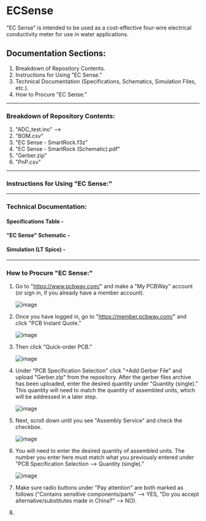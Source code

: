 # ECSense

"EC Sense" is intended to be used as a cost-effective four-wire electrical conductivity meter for use in water applications. 

## Documentation Sections:
1) Breakdown of Repository Contents.
2) Instructions for Using "EC Sense."
3) Technical Documentation (Specifications, Schematics, Simulation Files, etc.).
4) How to Procure "EC Sense."

<hr>

### Breakdown of Repository Contents:

1) "ADC_test.ino" --> 
2) "BOM.csv"
3) "EC Sense - SmartRock.f3z"
4) "EC Sense - SmartRock (Schematic).pdf"
5) "Gerber.zip"
6) "PnP.csv"
   
<hr>

### Instructions for Using "EC Sense:"

<hr>

### Technical Documentation:

#### Specifications Table - 
#### "EC Sense" Schematic - 
#### Simulation (LT Spice) - 

<hr>

### How to Procure "EC Sense:"

1) Go to "https://www.pcbway.com/" and make a "My PCBWay" account (or sign in, if you already have a member account).

   ![image](https://github.com/user-attachments/assets/4f1bcbd6-b0d2-40f4-86f4-aa8f18c171fd)

2) Once you have logged in, go to "https://member.pcbway.com/" and click "PCB Instant Quote."

   ![image](https://github.com/user-attachments/assets/2e58c136-2b3b-405c-acf1-c78681a9b109)

3) Then click "Quick-order PCB."

   ![image](https://github.com/user-attachments/assets/a7eae75a-f29b-45e6-95fd-16a0f3e925cd)

4) Under "PCB Specification Selection" click "+Add Gerber File" and upload "Gerber.zip" from the repository. After the gerber files archive has been uploaded, enter the desired quantity under "Quantity (single)." This quantity will need to match the quantity of assembled units, which will be addressed in a later step.
   
   ![image](https://github.com/user-attachments/assets/6b05176c-7f99-48a6-bf3a-77e95d7babb7)

5) Next, scroll down until you see "Assembly Service" and check the checkbox.

   ![image](https://github.com/user-attachments/assets/ff9f70c6-fa8b-4da8-be21-a9124550a477)

6) You will need to enter the desired quantity of assembled units. The number you enter here must match what you previously entered under "PCB Specification Selection --> Quantity (single)."

   ![image](https://github.com/user-attachments/assets/0f1c45ca-edb3-4a12-90db-bde9cfea8b38)

7) Make sure radio buttons under "Pay attention" are both marked as follows ("Contains sensitive components/parts" --> YES, "Do you accept alternative/substitutes made in China?" --> NO).



8) 

